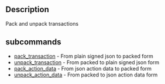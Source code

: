 ## Description
Pack and unpack transactions

## subcommands
- [pack_transaction](pack_transaction.md) - From plain signed json to packed form
- [unpack_transaction](unpack_transaction.md) - From packed to plain signed json form
- [pack_action_data](pack_action_data.md) - From json action data to packed form
- [unpack_action_data](unpack_action_data.md) - From packed to json action data form
